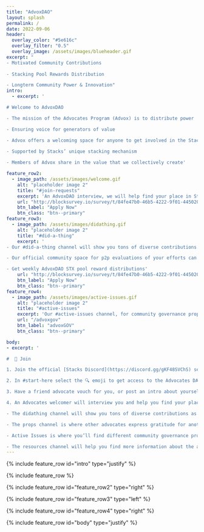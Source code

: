 ```yaml
---
title: "AdvoxDAO"
layout: splash
permalink: /
date: 2022-09-06
header:
  overlay_color: "#5e616c"
  overlay_filter: "0.5"
  overlay_image: /assets/images/blueheader.gif
excerpt: "
- Motivated Community Contributions
 
- Stacking Pool Rewards Distribution 

- Longterm Community Power & Innovation"
intro: 
  - excerpt: '

# Welcome to AdvoxDAO

- The mission of the Advocates Program (Advox) is to distribute power 

- Ensuring voice for generators of value 

- Advox offers a welcoming space for anyone to get involved in the Stacks community
 
- Supported by Stacks’ unique stacking mechanism 

- Members of Advox share in the value that we collectively create'

feature_row2:
  - image_path: /assets/images/welcome.gif
    alt: "placeholder image 2"
    title: "#join-requests"
    excerpt: 'An AdvoxDAO interview, we will help find your place in Stacks 💯'
    url: "http://blocksurvey.io/survey/t/84fe47b0-46b5-4222-9f01-445020467e5d/r/o"
    btn_label: "Apply Now"
    btn_class: "btn--primary"
feature_row3:
  - image_path: /assets/images/didathing.gif
    alt: "placeholder image 2"
    title: "#did-a-thing"
    excerpt: ' 
- Our #did-a-thing channel will show you tons of diverse contributions. 

- Our official community space for p2p evaluations of your efforts can in the ecosystem. 

- Get weekly AdvoxDAO STX pool reward distributions'
    url: "http://blocksurvey.io/survey/t/84fe47b0-46b5-4222-9f01-445020467e5d/r/o"
    btn_label: "Apply Now"
    btn_class: "btn--primary"
feature_row4:
  - image_path: /assets/images/active-issues.gif
    alt: "placeholder image 2"
    title: "#active-issues"
    excerpt: 'Our #active-issues channel, for community governance proposals.'
    url: "/advoxgov"
    btn_label: "advoxGOV"
    btn_class: "btn--primary"

body:
- excerpt: ' 

#  🤝 Join

1. Join the official [Stacks Discord](https://discord.gg/gKF48SVChS) server 

2. In #start-here select the 🔍 emoji to get access to the Advocates DAO category

3. Have a friend advocate vouch for you, or post an intro about yourself directly in the #join-requests channel

4. An Advocates welcomer will interview you and help you find your place in the program

- The didathing channel will show you tons of diverse contributions as examples of the things you can contribute to the ecosystem

- The props channel is where other advocates express gratitude for another community member for something they did, garnering an environment of mutual appreciation.

- Active Issues is where you’ll find different community governance proposals to learn why the advocates program is the way it is now. 

- The resources channel will help you find more information about the advocates program'
---
```

{% include feature_row id="intro" type="justify" %}

{% include feature_row %}

{% include feature_row id="feature_row2" type="right" %}

{% include feature_row id="feature_row3" type="left" %}

{% include feature_row id="feature_row4" type="right" %}

{% include feature_row id="body" type="justify" %}
